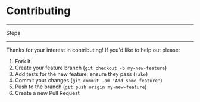 # Contributing

---

Steps

---

Thanks for your interest in contributing! If you'd like to help out please:

1. Fork it
1. Create your feature branch (`git checkout -b my-new-feature`)
1. Add tests for the new feature; ensure they pass (`rake`)
1. Commit your changes (`git commit -am 'Add some feature'`)
1. Push to the branch (`git push origin my-new-feature`)
1. Create a new Pull Request
